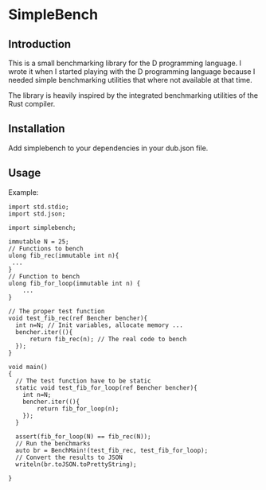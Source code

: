 # SimpleBench

## Introduction
This is a small benchmarking library for the D programming language. I wrote it when I started playing with the D programming language because I needed simple benchmarking utilities that where not available at that time.


The library is heavily inspired by the integrated benchmarking utilities of the Rust compiler.

## Installation

Add simplebench to your dependencies in your dub.json file.

## Usage

Example:

    import std.stdio;
    import std.json;

    import simplebench;

    immutable N = 25;
    // Functions to bench
    ulong fib_rec(immutable int n){
     ...
    }
    // Function to bench
    ulong fib_for_loop(immutable int n) {
        ...
    }

    // The proper test function
    void test_fib_rec(ref Bencher bencher){
      int n=N; // Init variables, allocate memory ...
      bencher.iter((){
          return fib_rec(n); // The real code to bench
      });
    }

    void main()
    {
      // The test function have to be static
      static void test_fib_for_loop(ref Bencher bencher){
        int n=N;
        bencher.iter((){
            return fib_for_loop(n);
        });
      }

      assert(fib_for_loop(N) == fib_rec(N));
      // Run the benchmarks
      auto br = BenchMain!(test_fib_rec, test_fib_for_loop);
      // Convert the results to JSON
      writeln(br.toJSON.toPrettyString);

    }

